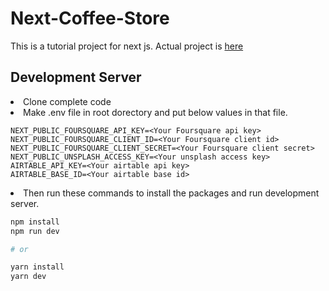 # Next-Coffee-Store

<p>This is a tutorial project for next js. Actual project is <a href="https://github.com/kulkarniankita/discover-coffee-stores">here</a></p>

## Development Server

<li>Clone complete code</li>
<li>Make .env file in root dorectory and put below values in that file.</li>

```text
NEXT_PUBLIC_FOURSQUARE_API_KEY=<Your Foursquare api key>
NEXT_PUBLIC_FOURSQUARE_CLIENT_ID=<Your Foursquare client id>
NEXT_PUBLIC_FOURSQUARE_CLIENT_SECRET=<Your Foursquare client secret>
NEXT_PUBLIC_UNSPLASH_ACCESS_KEY=<Your unsplash access key>
AIRTABLE_API_KEY=<Your airtable api key>
AIRTABLE_BASE_ID=<Your airtable base id>
```

<li>Then run these commands to install the packages and run development server.</li>

```bash
npm install
npm run dev

# or

yarn install
yarn dev
```

